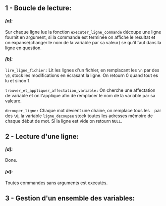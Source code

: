 ## 1 - Boucle de lecture:

#### *[a]:*

Sur chaque ligne lue la fonction ` executer_ligne_commande ` découpe une ligne fournit en argument, si la commande est terminée on affiche le resultat et on expanse(changer le nom de la variable par sa valeur) se qu'il faut dans la ligne en question.

#### *[b]:*

  `lire_ligne_fichier:` 
    Lit les lignes d'un fichier, en remplacant les `\n` par des `\0`, stock les modifications en écrasant la ligne.
    On retourn 0 quand tout es lu et sinon 1.

   `trouver_et_appliquer_affectation_variable:`
    On cherche une affectation de variable et on l'applique afin de remplacer le nom de la variable par sa valeure.

   `decouper_ligne:` 
    Chaque mot devient une chaine, on remplace tous les ` ` par des `\0`, la variable `ligne_decoupee` stock toutes les adresses mémoire de chaque début de mot.
    Si la ligne est vide on retourn `NULL`.

## 2 - Lecture d'une ligne:

#### *[d]:*

Done.

#### *[d]:*

Toutes commandes sans arguments est executés.

## 3 - Gestion d'un ensemble des variables:












